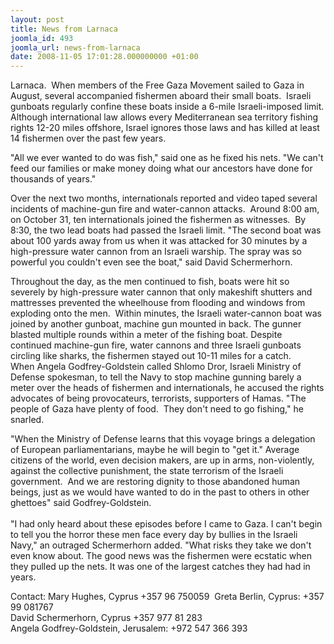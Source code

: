 ```yaml
---
layout: post
title: News from Larnaca
joomla_id: 493
joomla_url: news-from-larnaca
date: 2008-11-05 17:01:28.000000000 +01:00
---
```

<p>Larnaca.&nbsp; When members of the Free Gaza Movement sailed to Gaza in August, several accompanied fishermen aboard their small boats.&nbsp; Israeli gunboats regularly confine these boats inside a 6-mile Israeli-imposed limit. Although international law allows every Mediterranean sea territory fishing rights 12-20 miles offshore, Israel ignores those laws and has killed at least 14 fishermen over the past few years.&nbsp; </p><p>&quot;All we ever wanted to do was fish,&quot; said one as he fixed his nets. &quot;We can't feed our families or make money doing what our ancestors have done for thousands of years.&quot;</p><p>Over the next two months, internationals reported and video taped several incidents of machine-gun fire and water-cannon attacks.&nbsp; Around 8:00 am, on October 31, ten internationals joined the fishermen as witnesses.&nbsp; By 8:30, the two lead boats had passed the Israeli limit. &quot;The second boat was about 100 yards away from us when it was attacked for 30 minutes by a high-pressure water cannon from an Israeli warship. The spray was so powerful you couldn't even see the boat,&quot; said David Schermerhorn. </p><p>Throughout the day, as the men continued to fish, boats were hit so severely by high-pressure water cannon that only makeshift shutters and mattresses prevented the wheelhouse from flooding and windows from exploding onto the men.&nbsp; Within minutes, the Israeli water-cannon boat was joined by another gunboat, machine gun mounted in back. The gunner blasted multiple rounds within a meter of the fishing boat. Despite continued machine-gun fire, water cannons and three Israeli gunboats circling like sharks, the fishermen stayed out 10-11 miles for a catch.<br />When Angela Godfrey-Goldstein called Shlomo Dror, Israeli Ministry of Defense spokesman, to tell the Navy to stop machine gunning barely a meter over the heads of fishermen and internationals, he accused the rights advocates of being provocateurs, terrorists, supporters of Hamas. &quot;The people of Gaza have plenty of food.&nbsp; They don't need to go fishing,&quot; he snarled.</p><p>&quot;When the Ministry of Defense learns that this voyage brings a delegation of European parliamentarians, maybe he will begin to &quot;get it.&quot; Average citizens of the world, even decision makers, are up in arms, non-violently, against the collective punishment, the state terrorism of the Israeli government.&nbsp; And we are restoring dignity to those abandoned human beings, just as we would have wanted to do in the past to others in other ghettoes&quot; said Godfrey-Goldstein. <br />&nbsp;<br />&quot;I had only heard about these episodes before I came to Gaza. I can't begin to tell you the horror these men face every day by bullies in the Israeli Navy,&quot; an outraged Schermerhorn added. &quot;What risks they take we don't even know about. The good news was the fishermen were ecstatic when they pulled up the nets. It was one of the largest catches they had had in years.</p><p>Contact: Mary Hughes, Cyprus +357 96 750059&nbsp; Greta Berlin, Cyprus: +357 99 081767<br />David Schermerhorn, Cyprus +357 977 81 283&nbsp; <br />Angela Godfrey-Goldstein, Jerusalem: +972 547 366 393</p><p><a href=""></a></p>

